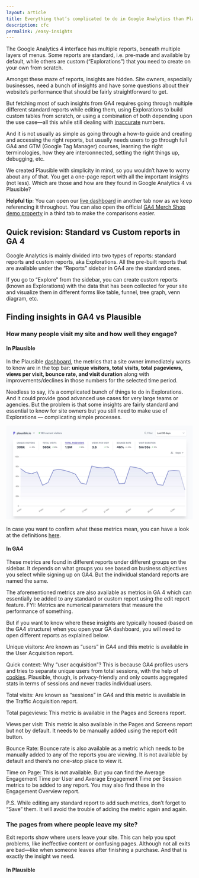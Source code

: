 ```yaml
---
layout: article
title: Everything that’s complicated to do in Google Analytics than Plausible
description: cfc
permalink: /easy-insights
---
```

The Google Analytics 4 interface has multiple reports, beneath multiple layers of menus. Some reports are standard, i.e. pre-made and available by default, while others are custom (“Explorations”) that you need to create on your own from scratch.

Amongst these maze of reports, insights are hidden. Site owners, especially businesses, need a bunch of insights and have some questions about their website’s performance that should be fairly straightforward to get.

But fetching most of such insights from GA4 requires going through multiple different standard reports while editing them, using Explorations to build custom tables from scratch, or using a combination of both depending upon the use case––all this while still dealing with [inaccurate](https://plausible.io/most-accurate-web-analytics) numbers.

And it is not usually as simple as going through a how-to guide and creating and accessing the right reports, but usually needs users to go through full GA4 and GTM (Google Tag Manager) courses, learning the right terminologies, how they are interconnected, setting the right things up, debugging, etc.

We created Plausible with simplicity in mind, so you wouldn’t have to worry about any of that. You get a one-page report with all the important insights (not less). Which are those and how are they found in Google Analytics 4 vs Plausible?

**Helpful tip**: You can open our [live dashboard](https://plausible.io/plausible.io) in another tab now as we keep referencing it throughout. You can also open the official [GA4 Merch Shop demo property](https://support.google.com/analytics/answer/6367342?hl=en#zippy=%2Cin-this-article) in a third tab to make the comparisons easier.

## Quick revision: Standard vs Custom reports in GA 4

Google Analytics is mainly divided into two types of reports: standard reports and custom reports, aka Explorations. All the pre-built reports that are available under the “Reports” sidebar in GA4 are the standard ones.

If you go to “Explore” from the sidebar, you can create custom reports (known as Explorations) with the data that has been collected for your site and visualize them in different forms like table, funnel, tree graph, venn diagram, etc.

## Finding insights in GA4 vs Plausible

### How many people visit my site and how well they engage?

#### In Plausible

In the Plausible [dashboard](https://plausible.io/plausible.io), the metrics that a site owner immediately wants to know are in the top bar: **unique visitors, total visits, total pageviews, views per visit, bounce rate, and visit duration** along with improvements/declines in those numbers for the selected time period.

Needless to say, it’s a complicated bunch of things to do in Explorations. And it could provide good advanced use cases for very large teams or agencies. But the problem is that some insights are fairly standard and essential to know for site owners but you still need to make use of Explorations –– complicating simple processes.

![Main metrics in Plausible](/uploads/main-metrics.jpg "Main metrics in Plausible")

In case you want to confirm what these metrics mean, you can have a look at the definitions [here](https://plausible.io/docs/metrics-definitions).

#### In GA4

These metrics are found in different reports under different groups on the sidebar. It depends on what groups you see based on business objectives you select while signing up on GA4. But the individual standard reports are named the same.

The aforementioned metrics are also available as metrics in GA 4 which can essentially be added to any standard or custom report using the edit report feature. FYI: Metrics are numerical parameters that measure the performance of something.

But if you want to know where these insights are typically housed (based on the GA4 structure) when you open your GA dashboard, you will need to open different reports as explained below.

Unique visitors: Are known as “users” in GA4 and this metric is available in the User Acquisition report. 

Quick context: Why “user acquisition”? This is because GA4 profiles users and tries to separate unique users from total sessions, with the help of [cookies](https://plausible.io/blog/chrome-third-party-cookies). Plausible, though, is privacy-friendly and only counts aggregated stats in terms of sessions and never tracks individual users.



Total visits: Are known as “sessions” in GA4 and this metric is available in the Traffic Acquisition report.



Total pageviews: This metric is available in the Pages and Screens report.



Views per visit: This metric is also available in the Pages and Screens report but not by default. It needs to be manually added using the report edit button.



Bounce Rate: Bounce rate is also available as a metric which needs to be manually added to any of the reports you are viewing. It is not available by default and there’s no one-stop place to view it.



Time on Page: This is not available. But you can find the Average Engagement Time per User and Average Engagement Time per Session metrics to be added to any report. You may also find these in the Engagement Overview report.



P.S. While editing any standard report to add such metrics, don’t forget to “Save” them. It will avoid the trouble of adding the metric again and again.

### The pages from where people leave my site?

Exit reports show where users leave your site. This can help you spot problems, like ineffective content or confusing pages. Although not all exits are bad—like when someone leaves after finishing a purchase. And that is exactly the insight we need.

#### In Plausible